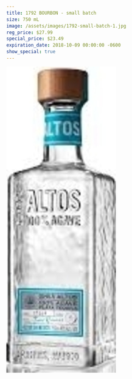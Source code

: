 ```yaml
---
title: 1792 BOURBON - small batch
size: 750 mL
image: /assets/images/1792-small-batch-1.jpg
reg_price: $27.99
special_price: $23.49
expiration_date: 2018-10-09 00:00:00 -0600
show_special: true
---
```


![](/assets/images/versions/olmeca-2-1---x----288-800x---.jpg)